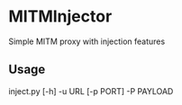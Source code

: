 # MITMInjector

Simple MITM proxy with injection features

## Usage

inject.py [-h] -u URL [-p PORT] -P PAYLOAD


